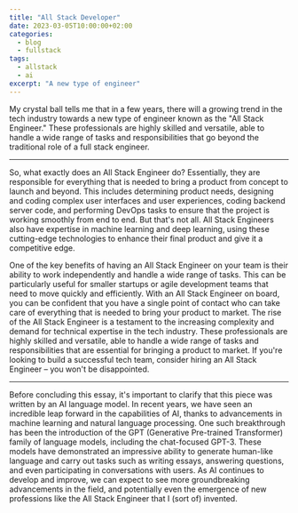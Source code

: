 ```yaml
---
title: "All Stack Developer"
date: 2023-03-05T10:00:00+02:00
categories:
  - blog
  - fullstack
tags:
  - allstack
  - ai
excerpt: "A new type of engineer"
---
```


My crystal ball tells me that in a few years, there will a growing trend in the tech industry towards a new type of engineer known as the "All Stack Engineer." These professionals are highly skilled and versatile, able to handle a wide range of tasks and responsibilities that go beyond the traditional role of a full stack engineer.

---

So, what exactly does an All Stack Engineer do? Essentially, they are responsible for everything that is needed to bring a product from concept to launch and beyond. This includes determining product needs, designing and coding complex user interfaces and user experiences, coding backend server code, and performing DevOps tasks to ensure that the project is working smoothly from end to end.
But that's not all. All Stack Engineers also have expertise in machine learning and deep learning, using these cutting-edge technologies to enhance their final product and give it a competitive edge.

One of the key benefits of having an All Stack Engineer on your team is their ability to work independently and handle a wide range of tasks. This can be particularly useful for smaller startups or agile development teams that need to move quickly and efficiently. With an All Stack Engineer on board, you can be confident that you have a single point of contact who can take care of everything that is needed to bring your product to market. The rise of the All Stack Engineer is a testament to the increasing complexity and demand for technical expertise in the tech industry. These professionals are highly skilled and versatile, able to handle a wide range of tasks and responsibilities that are essential for bringing a product to market. If you're looking to build a successful tech team, consider hiring an All Stack Engineer – you won't be disappointed.

---

Before concluding this essay, it's important to clarify that this piece was written by an AI language model. In recent years, we have seen an incredible leap forward in the capabilities of AI, thanks to advancements in machine learning and natural language processing. One such breakthrough has been the introduction of the GPT (Generative Pre-trained Transformer) family of language models, including the chat-focused GPT-3. These models have demonstrated an impressive ability to generate human-like language and carry out tasks such as writing essays, answering questions, and even participating in conversations with users. As AI continues to develop and improve, we can expect to see more groundbreaking advancements in the field, and potentially even the emergence of new professions like the All Stack Engineer that I (sort of) invented.
